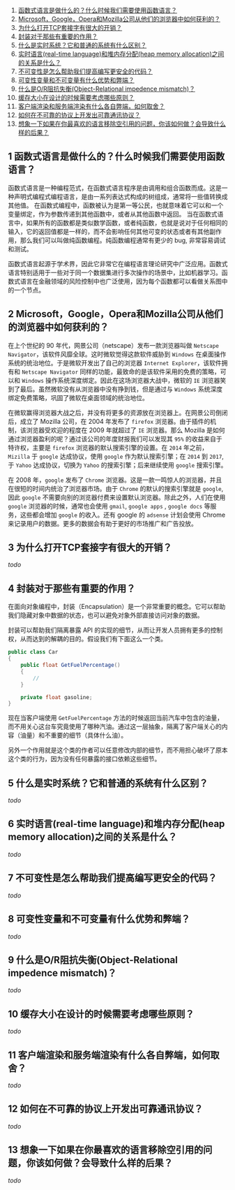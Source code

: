 1. [函数式语言是做什么的？什么时候我们需要使用函数语言？](#1-han-shu-shi-yu-yan-shi-zuo-shen-me-de-shen-me-shi-hou-wo-men-xu-yao-shi-yong-han-shu-yu-yan)
2. [Microsoft，Google，Opera和Mozilla公司从他们的浏览器中如何获利的？](#2-microsoftgoogleopera-he-mozilla-gong-si-cong-ta-men-de-liu-lan-qi-zhong-ru-he-huo-li-de)
3. [为什么打开TCP套接字有很大的开销？](#3-wei-shen-me-da-kai-tcp-tao-jie-zi-you-hen-da-de-kai-xiao)
4. [封装对于那些有重要的作用？](#4-feng-zhuang-dui-yu-na-xie-you-zhong-yao-de-zuo-yong)
5. [什么是实时系统？它和普通的系统有什么区别？](#5-shen-me-shi-shi-shi-xi-tong-ta-he-pu-tong-de-xi-tong-you-shen-me-qu-bie)
6. [实时语言(real-time language)和堆内存分配(heap memory allocation)之间的关系是什么？](#6-shi-shi-yu-yan-realtime-language-he-dui-nei-cun-fen-pei-heap-memory-allocation-zhi-jian-de-guan-xi-shi-shen-me)
7. [不可变性是怎么帮助我们提高编写更安全的代码？](#7-bu-ke-bian-xing-shi-zen-me-bang-zhu-wo-men-ti-gao-bian-xie-geng-an-quan-de-dai-ma)
8. [可变性变量和不可变量有什么优势和弊端？](#8-ke-bian-xing-bian-liang-he-bu-ke-bian-liang-you-shen-me-you-shi-he-bi-duan)
9. [什么是O/R阻抗失衡(Object-Relational impedence mismatch)？](#9-shen-me-shi-or-zu-kang-shi-heng-objectrelational-impedence-mismatch)
10. [缓存大小在设计的时候需要考虑哪些原则？](#10-huan-cun-da-xiao-zai-she-ji-de-shi-hou-xu-yao-kao-lv-na-xie-yuan-ze)
11. [客户端渲染和服务端渲染有什么各自弊端，如何取舍？](#11-ke-hu-duan-xuan-ran-he-fu-wu-duan-xuan-ran-you-shen-me-ge-zi-bi-duan-ru-he-qu-she)
12. [如何在不可靠的协议上开发出可靠通讯协议？](#12-ru-he-zai-bu-ke-kao-de-xie-yi-shang-kai-fa-chu-ke-kao-tong-xun-xie-yi)
13. [想象一下如果在你最喜欢的语言移除空引用的问题，你该如何做？会导致什么样的后果？](#13-xiang-xiang-yi-xia-ru-guo-zai-ni-zui-xi-huan-de-yu-yan-yi-chu-kong-yin-yong-de-wen-ti-ni-gai-ru-he-zuo-hui-dao-zhi-shen-me-yang-de-hou-guo)

## 1 函数式语言是做什么的？什么时候我们需要使用函数语言？
函数式语言是一种编程范式，在函数式语言程序是由调用和组合函数而成。这是一种声明式编程式编程语言，是由一系列表达式构成的树组成，通常将一些值转换成其他值。
在函数式编程中，函数被认为是第一等公民，也就意味着它可以和一个变量绑定，作为参数传递到其他函数中，或者从其他函数中返回。
当在函数式语言中，如果所有的函数都是类似数学函数，或者纯函数，也就是说对于任何相同的输入，它的返回值都是一样的，而不会影响任何其他可变的状态或者有其他副作用，那么我们可以叫做纯函数编程。纯函数编程通常有更少的 bug, 非常容易调试和测试。

函数式语言起源于学术界，因此它非常它在编程语言理论研究中广泛应用。函数式语言特别适用于一些对于同一个数据集进行多次操作的场景中，比如机器学习。函数式语言在金融领域的风险控制中也广泛使用，因为每个函数都可以看做关系图中的一个节点。
## 2 Microsoft，Google，Opera和Mozilla公司从他们的浏览器中如何获利的？

在上个世纪的 90 年代，网景公司（netscape）发布一款浏览器叫做 `Netscape Navigator`，该软件风靡全球。这时微软觉得这款软件威胁到 `Windows` 在桌面操作系统的统治地位。于是微软开发出了自己的浏览器 `Internet Explorer`，该软件拥有和 `Netscape Navigator` 同样的功能，最致命的是该软件采用的免费的策略，可以和 `Windows` 操作系统深度绑定。因此在这场浏览器大战中，微软的 `IE` 浏览器笑到了最后。虽然微软没有从浏览器中没有挣到钱，但是通过与 `Windows` 系统深度绑定免费策略，巩固了微软在桌面领域的统治地位。

在微软赢得浏览器大战之后，并没有将更多的资源放在浏览器上。在网景公司倒闭后，成立了 Mozilla 公司，在 2004 年发布了 `firefox` 浏览器。由于插件的机制，该浏览器受欢迎的程度在 2009 年就超过了 `IE` 浏览器。那么 Mozilla 是如何通过浏览器盈利的呢？通过该公司的年度财报我们可以发现其 `95%` 的收益来自于特许权，主要是 `firefox` 浏览器的默认搜索引擎的设置。在 `2014` 年之前，`Mizilla` 于 `google` 达成协议，使用 `google` 作为默认搜索引擎；在 `2014` 到 `2017`, 于 `Yahoo` 达成协议，切换为 `Yahoo` 的搜索引擎；后来继续使用 `google` 搜索引擎。

在 2008 年，`google` 发布了 `Chrome` 浏览器。这是一款一鸣惊人的浏览器，并且在很短的时间内统治了浏览器市场。由于 `Chrome` 的默认的搜索引擎就是 `google`, 因此 `google` 不需要向别的浏览器付费来设置默认浏览器。除此之外，人们在使用 `google` 浏览器的时候，通常也会使用 `gmail`, `google apps` , `google docs` 等服务，这些都会增加 `google` 的收入。还有 google 的 `adsense` 计划会使用 Chrome 来记录用户的数据。更多的数据会有助于更好的市场推广和广告投放。

## 3 为什么打开TCP套接字有很大的开销？
*todo*
## 4 封装对于那些有重要的作用？
在面向对象编程中，封装（Encapsulation）是一个非常重要的概念。它可以帮助我们隐藏对象中数据的状态，也可以避免对象外部直接访问对象的数据。

封装可以帮助我们隔离暴露 API 的实现的细节，从而让开发人员拥有更多的控制权，从而达到的解耦的目的。假设我们有下面这么一个类。

```C#
public class Car
{
    public float GetFuelPercentage() 
    {
        // 
    }

    private float gasoline;
}
```

现在当客户端使用 `GetFuelPercentage` 方法的时候返回当前汽车中包含的油量，而不用关心这台车究竟使用了哪种汽油。通过这一层抽象，隔离了客户端关心的内容（油量）和不重要的细节（具体什么油）。

另外一个作用就是这个类的作者可以任意修改内部的细节，而不用担心破坏了原本这个类的行为，因为没有任何暴露的接口依赖这些细节。

## 5 什么是实时系统？它和普通的系统有什么区别？
*todo*
## 6 实时语言(real-time language)和堆内存分配(heap memory allocation)之间的关系是什么？
*todo*
## 7 不可变性是怎么帮助我们提高编写更安全的代码？
*todo*
## 8 可变性变量和不可变量有什么优势和弊端？
*todo*
## 9 什么是O/R阻抗失衡(Object-Relational impedence mismatch)？
*todo*
## 10 缓存大小在设计的时候需要考虑哪些原则？
*todo*
## 11 客户端渲染和服务端渲染有什么各自弊端，如何取舍？
*todo*
## 12 如何在不可靠的协议上开发出可靠通讯协议？
*todo*
## 13 想象一下如果在你最喜欢的语言移除空引用的问题，你该如何做？会导致什么样的后果？
*todo*